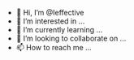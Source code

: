 - 👋 Hi, I’m @Ieffective
- 👀 I’m interested in ...
- 🌱 I’m currently learning ...
- 💞️ I’m looking to collaborate on ...
- 📫 How to reach me ...

<!---
Ieffective/Ieffective is a ✨ special ✨ repository because its `README.md` (this file) appears on your GitHub profile.
You can click the Preview link to take a look at your changes.
--->
